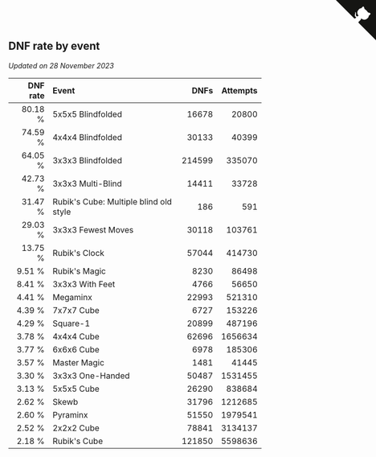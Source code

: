## DNF rate by event

*Updated on 28 November 2023*

| DNF rate | Event | DNFs | Attempts |
| ---: | :--- | ---: | ---: |
| 80.18 % | 5x5x5 Blindfolded | 16678 | 20800 |
| 74.59 % | 4x4x4 Blindfolded | 30133 | 40399 |
| 64.05 % | 3x3x3 Blindfolded | 214599 | 335070 |
| 42.73 % | 3x3x3 Multi-Blind | 14411 | 33728 |
| 31.47 % | Rubik's Cube: Multiple blind old style | 186 | 591 |
| 29.03 % | 3x3x3 Fewest Moves | 30118 | 103761 |
| 13.75 % | Rubik's Clock | 57044 | 414730 |
| 9.51 % | Rubik's Magic | 8230 | 86498 |
| 8.41 % | 3x3x3 With Feet | 4766 | 56650 |
| 4.41 % | Megaminx | 22993 | 521310 |
| 4.39 % | 7x7x7 Cube | 6727 | 153226 |
| 4.29 % | Square-1 | 20899 | 487196 |
| 3.78 % | 4x4x4 Cube | 62696 | 1656634 |
| 3.77 % | 6x6x6 Cube | 6978 | 185306 |
| 3.57 % | Master Magic | 1481 | 41445 |
| 3.30 % | 3x3x3 One-Handed | 50487 | 1531455 |
| 3.13 % | 5x5x5 Cube | 26290 | 838684 |
| 2.62 % | Skewb | 31796 | 1212685 |
| 2.60 % | Pyraminx | 51550 | 1979541 |
| 2.52 % | 2x2x2 Cube | 78841 | 3134137 |
| 2.18 % | Rubik's Cube | 121850 | 5598636 |


<a href="https://github.com/jonatanklosko/wca_statistics" class="github-corner" aria-label="View source on Github"><svg width="80" height="80" viewBox="0 0 250 250" style="fill:#151513; color:#fff; position: absolute; top: 0; border: 0; right: 0;" aria-hidden="true"><path d="M0,0 L115,115 L130,115 L142,142 L250,250 L250,0 Z"></path><path d="M128.3,109.0 C113.8,99.7 119.0,89.6 119.0,89.6 C122.0,82.7 120.5,78.6 120.5,78.6 C119.2,72.0 123.4,76.3 123.4,76.3 C127.3,80.9 125.5,87.3 125.5,87.3 C122.9,97.6 130.6,101.9 134.4,103.2" fill="currentColor" style="transform-origin: 130px 106px;" class="octo-arm"></path><path d="M115.0,115.0 C114.9,115.1 118.7,116.5 119.8,115.4 L133.7,101.6 C136.9,99.2 139.9,98.4 142.2,98.6 C133.8,88.0 127.5,74.4 143.8,58.0 C148.5,53.4 154.0,51.2 159.7,51.0 C160.3,49.4 163.2,43.6 171.4,40.1 C171.4,40.1 176.1,42.5 178.8,56.2 C183.1,58.6 187.2,61.8 190.9,65.4 C194.5,69.0 197.7,73.2 200.1,77.6 C213.8,80.2 216.3,84.9 216.3,84.9 C212.7,93.1 206.9,96.0 205.4,96.6 C205.1,102.4 203.0,107.8 198.3,112.5 C181.9,128.9 168.3,122.5 157.7,114.1 C157.9,116.9 156.7,120.9 152.7,124.9 L141.0,136.5 C139.8,137.7 141.6,141.9 141.8,141.8 Z" fill="currentColor" class="octo-body"></path></svg></a><style>.github-corner:hover .octo-arm{animation:octocat-wave 560ms ease-in-out}@keyframes octocat-wave{0%,100%{transform:rotate(0)}20%,60%{transform:rotate(-25deg)}40%,80%{transform:rotate(10deg)}}@media (max-width:500px){.github-corner:hover .octo-arm{animation:none}.github-corner .octo-arm{animation:octocat-wave 560ms ease-in-out}}</style>

